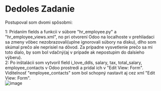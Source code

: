 # Dedoles Zadanie 
Postupoval som dvomi spôsobmi:

1: Pridaním fields a funkcii v súbore "hr_employee.py" a "hr_employee_views.xml", no pri otvorení Odoo na localhoste v prehliadaci sa zmeny vôbec nezobrazovali(uplne ignorovali súbory na disku), dlho som skúmal prečo ale neprisiel na dôvod. Za prípadne vysvetlenie prečo sa mi toto dialo, by som bol vdačný(aj v prípade ak nepostupim do dalsieho výberu).     
2: Po inštalácii som vytvoril field i_love_ddls, salary, tax, total_salary, employee_contacts v Odoo prostredí a pridal ich v "Edit View: Form". Viditelnosť "employee_contacts"  som bol schopný nastavit aj cez xml "Edit View: Form".  
![image](https://user-images.githubusercontent.com/70539776/123003905-2d267080-d3b4-11eb-9fa0-c6d2218c068e.png)


